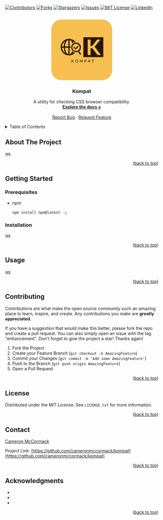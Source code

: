 <a name="readme-top"></a>

[![Contributors][contributors-shield]][contributors-url]
[![Forks][forks-shield]][forks-url]
[![Stargazers][stars-shield]][stars-url]
[![Issues][issues-shield]][issues-url]
[![MIT License][license-shield]][license-url]
[![LinkedIn][linkedin-shield]][linkedin-url]

<!-- PROJECT LOGO -->
<br />
<div align="center">
  <a href="https://github.com/cameronmccormack/kompat">
    <img src="images/logo.png" alt="Logo" width="200" height="200">
  </a>

<h3 align="center">Kompat</h3>

  <p align="center">
    A utility for checking CSS browser compatibility.
    <br />
    <a href="https://github.com/cameronmccormack/kompat"><strong>Explore the docs »</strong></a>
    <br />
    <br />
    <a href="https://github.com/cameronmccormack/kompat/issues">Report Bug</a>
    ·
    <a href="https://github.com/cameronmccormack/kompat/issues">Request Feature</a>
  </p>
</div>

<!-- TABLE OF CONTENTS -->
<details>
  <summary>Table of Contents</summary>
  <ol>
    <li>
      <a href="#about-the-project">About The Project</a>
    </li>
    <li>
      <a href="#getting-started">Getting Started</a>
      <ul>
        <li><a href="#prerequisites">Prerequisites</a></li>
        <li><a href="#installation">Installation</a></li>
      </ul>
    </li>
    <li><a href="#usage">Usage</a></li>
    <li><a href="#contributing">Contributing</a></li>
    <li><a href="#license">License</a></li>
    <li><a href="#contact">Contact</a></li>
    <li><a href="#acknowledgments">Acknowledgments</a></li>
  </ol>
</details>

## About The Project

qq

<p align="right">(<a href="#readme-top">back to top</a>)</p>

## Getting Started

### Prerequisites

* npm
  ```sh
  npm install npm@latest -g
  ```

### Installation

qq

<p align="right">(<a href="#readme-top">back to top</a>)</p>

## Usage

qq

<p align="right">(<a href="#readme-top">back to top</a>)</p>

## Contributing

Contributions are what make the open source community such an amazing place to learn, inspire, and create. Any contributions you make are **greatly appreciated**.

If you have a suggestion that would make this better, please fork the repo and create a pull request. You can also simply open an issue with the tag "enhancement".
Don't forget to give the project a star! Thanks again!

1. Fork the Project
2. Create your Feature Branch (`git checkout -b AmazingFeature`)
3. Commit your Changes (`git commit -m 'Add some AmazingFeature'`)
4. Push to the Branch (`git push origin AmazingFeature`)
5. Open a Pull Request

<p align="right">(<a href="#readme-top">back to top</a>)</p>

## License

Distributed under the MIT License. See `LICENSE.txt` for more information.

<p align="right">(<a href="#readme-top">back to top</a>)</p>

## Contact

[Cameron McCormack](github.com/cameronmccormack)

Project Link: [https://github.com/cameronmccormack/kompat](https://github.com/cameronmccormack/kompat)

<p align="right">(<a href="#readme-top">back to top</a>)</p>

## Acknowledgments

* []()
* []()
* []()

<p align="right">(<a href="#readme-top">back to top</a>)</p>

[contributors-shield]: https://img.shields.io/github/contributors/cameronmccormack/kompat.svg?style=for-the-badge
[contributors-url]: https://github.com/cameronmccormack/kompat/graphs/contributors
[forks-shield]: https://img.shields.io/github/forks/cameronmccormack/kompat.svg?style=for-the-badge
[forks-url]: https://github.com/cameronmccormack/kompat/network/members
[stars-shield]: https://img.shields.io/github/stars/cameronmccormack/kompat.svg?style=for-the-badge
[stars-url]: https://github.com/cameronmccormack/kompat/stargazers
[issues-shield]: https://img.shields.io/github/issues/cameronmccormack/kompat.svg?style=for-the-badge
[issues-url]: https://github.com/cameronmccormack/kompat/issues
[license-shield]: https://img.shields.io/github/license/cameronmccormack/kompat.svg?style=for-the-badge
[license-url]: https://github.com/cameronmccormack/kompat/blob/main/LICENSE.txt
[linkedin-shield]: https://img.shields.io/badge/-LinkedIn-black.svg?style=for-the-badge&logo=linkedin&colorB=555
[linkedin-url]: https://linkedin.com/in/cameron-mccormack
